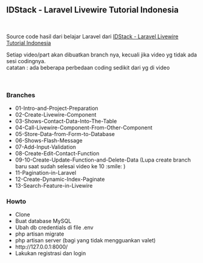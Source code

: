 <h2>IDStack - Laravel Livewire Tutorial Indonesia</h2> <br>
<p>Source code hasil dari belajar Laravel dari <a href="https://www.youtube.com/playlist?list=PL1aMeb5UP_PH_K1xzgagAZWIYo_UBlNUP">IDStack - Laravel Livewire Tutorial Indonesia</a></p>

<p>Setiap video/part akan dibuatkan branch nya, kecuali jika video yg tidak ada sesi codingnya.<br>
catatan : ada beberapa perbedaan coding sedikit dari yg di video</p>
<br>

<h3>Branches</h3>
<ul>
    <li>01-Intro-and-Project-Preparation</li>
    <li>02-Create-Livewire-Component</li>
    <li>03-Shows-Contact-Data-Into-The-Table</li>
    <li>04-Call-Livewire-Component-From-Other-Component</li>
    <li>05-Store-Data-from-Form-to-Database</li>
    <li>06-Shows-Flash-Message</li>
    <li>07-Add-Input-Validation</li>
    <li>08-Create-Edit-Contact-Function</li>
    <li>09-10-Create-Update-Function-and-Delete-Data (Lupa create branch baru saat sudah selesai video ke 10 :smile: )</li>
    <li>11-Pagination-in-Laravel</li>
    <li>12-Create-Dynamic-Index-Paginate</li>
    <li>13-Search-Feature-in-Livewire</li>
</ul>

<h3>Howto </h3>
<ul>
    <li>Clone</li>
    <li>Buat database MySQL</li>
    <li>Ubah db credentials di file .env</li>
    <li>php artisan migrate</li>
    <li>php artisan server (bagi yang tidak mengguankan valet)</li>
    <li>http://127.0.0.1:8000/</li>
    <li>Lakukan registrasi dan login</li>
</ul>
